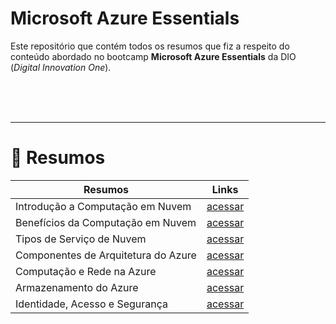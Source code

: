 # **Microsoft Azure Essentials**

Este repositório que contém todos os resumos que fiz a respeito do conteúdo abordado no bootcamp **Microsoft Azure Essentials** da DIO (*Digital Innovation One*).

<br><br><br>

---

# **📃 Resumos**

| Resumos | Links |
| - | - |
| Introdução a Computação em Nuvem | [acessar](Summaries/introduction-to-cloud-computing.md) |
| Benefícios da Computação em Nuvem | [acessar](Summaries/benefits-of-cloud-computing.md) |
| Tipos de Serviço de Nuvem | [acessar](Summaries/cloud-service-types.md) |
| Componentes de Arquitetura do Azure | [acessar](Summaries/azure-architecture-components.md) |
| Computação e Rede na Azure | [acessar](Summaries/compute-and-network-on-azure.md) |
| Armazenamento do Azure | [acessar](Summaries/azure-storage.md) |
| Identidade, Acesso e Segurança | [acessar](Summaries/identity-access-and-security.md) |